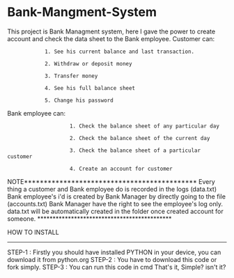 # Bank-Mangment-System
This project is Bank Managment system, here I gave the power to create account and check the data sheet to the Bank employee.
Customer can:
                
                1. See his current balance and last transaction.
                
                2. Withdraw or deposit money
                
                3. Transfer money
                
                4. See his full balance sheet
                
                5. Change his password
                
                
Bank employee can:
                        
                        1. Check the balance sheet of any particular day
                        
                        2. Check the balance sheet of the current day
                        
                        3. Check the balance sheet of a particular customer
                        
                        4. Create an account for customer


NOTE********************************************
        Every thing a customer and Bank employee do is recorded in the logs (data.txt)
        Bank employee's i'd is created by Bank Manager by directly going to the file (accounts.txt)
        Bank Manager have the right to see the employee's log only.
        data.txt will be automatically created in the folder once created account for someone. 
    ********************************************
    



HOW TO INSTALL
******************************************************************************************

STEP-1 : Firstly you should have installed PYTHON in your device, you can download it from python.org
STEP-2 : You have to download this code or fork simply.
STEP-3 : You can run this code in cmd
        That's it, Simple? isn't it?
       
